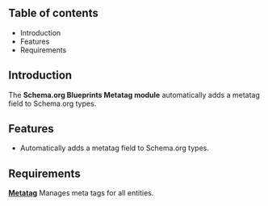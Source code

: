 Table of contents
-----------------

* Introduction
* Features
* Requirements


Introduction
------------

The **Schema.org Blueprints Metatag module** automatically adds a metatag field 
to Schema.org types.


Features
--------

- Automatically adds a metatag field to Schema.org types.


Requirements
------------

**[Metatag](https://www.drupal.org/project/metatag)**
Manages meta tags for all entities.

